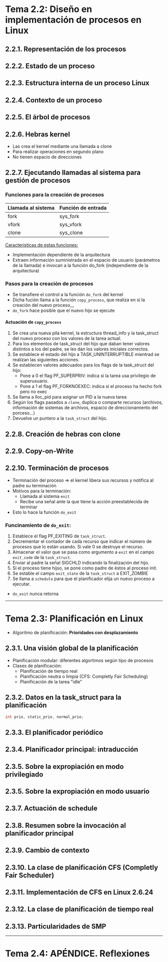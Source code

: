 # Tema 2.2: Diseño en implementación de procesos en Linux

## 2.2.1. Representación de los procesos

## 2.2.2. Estado de un proceso

## 2.2.3. Estructura interna de un proceso Linux

## 2.2.4. Contexto de un proceso

## 2.2.5. El árbol de procesos

## 2.2.6. Hebras kernel
- Las crea el kernel mediante una llamada a clone
- Para realizar operaciones en segundo plano
- No tienen espacio de direcciones

## 2.2.7. Ejecutando llamadas al sistema para gestión de procesos
### Funciones para la creación de procesos
|Llamada al sistema|Función de entrada|
|---|---|
|fork|sys_fork|
|vfork|sys_vfork|
|clone|sys_clone|

<u> Características de estas funciones: </u>
  - Implementación dependiente de la arquitectura
  - Extraen información suministrada en el espacio de usuario (parámetros de la llamada) e invocan a la función do_fork (independiente de la arquitectura)

### Pasos para la creación de procesos
- Se transfiere el control a la función `do_fork` del kernel
- Dicha fución llama a la función `copy_process`, que realiza en sí la creación del nuevo proceso__
- `do_fork` hace posible que el nuevo hijo se ejecute

#### Actuación de `copy_process`
1. Se crea una nueva pila kernel, la estructura thread_info y la task_struct del nuevo proceso con los valores de la tarea actual.
2. Para los elementos de task_struct del hijo que daban tener valores distintos a los del padre, se les dan los valores iniciales correctos.
3. Se establece el estado del hijo a TASK_UNINTERRUPTIBLE mientrad se realizan las siguientes acciones.
4. Se establecen valores adecuados para los flags de la task_struct del hijo:
    - Pone a 0 el flag PF_SUPERPRIV: indica si la tarea usa privilegio de superusuario.
    - Pone a 1 el flag PF_FORKNOEXEC: indica si el proceso ha hecho fork pero no exec
5. Se llama a lloc_pid para asignar un PID a la nueva tarea
6. Según los flags pasados a `clone`, duplica o comparte recursos (archivos, información de sistemas de archivos, espacio de direccionamiento del porceso...)
7. Devuelve un puntero a la `task_struct` del hijo.

## 2.2.8. Creación de hebras con clone

## 2.2.9. Copy-on-Write

## 2.2.10. Terminación de procesos
- Terminación del proceso $\Rightarrow$ el kernel libera sus recursos y notifica al padre su terminación
- Motivos para la terminación:
  - Llamada al sistema `exit`
  - Recibe una señal ante la que tiene la acción preestablecida de terminar
- Esto lo hace la función `do_exit`

### Funcinamiento de `do_exit`:
1. Establece el flag PF_EXITING de `task_struct`.
2. Decrementar el contador de cada recurso que indicar el número de procesos que lo están usando. Si vale 0 se destruye el recurso.
3. Almacenar el valor que se pasa como argumento a `exit` en el campo `exit_code` de la `task_struct`.
4. Enviar al padre la señal SIGCHLD indicando la finalización del hijo.
5. Si el proceso tiene hijso, se pone como padre de éstos al proceso init.
6. Se estable el campo `exit_state` de la `task_struct` a EXIT_ZOMBIE
7. Se llama a `schedule` para que el planificador elija un nuevo proceso a ejecutar.

- `do_exit` nunca retorna

---
# Tema 2.3: Planificación en Linux
- Algoritmo de planificación: **Prioridades con desplazamiento**

## 2.3.1. Una visión global de la planificación
- Planificación modular: diferentes algortimos según tipo de procesos
- Clases de planificación:
  - Planificación de tiempo real
  - Planificación neutra o limpia (CFS: Completly Fair Scheduling)
  - Planificación de la tarea "idle"

## 2.3.2. Datos en la task_struct para la planificación
```c
int prio, static_prio, normal_prio;
```

## 2.3.3. El planificador periódico

## 2.3.4. Planificador principal: intraducción

## 2.3.5. Sobre la expropiación en modo privilegiado

## 2.3.5. Sobre la expropiación en modo usuario

## 2.3.7. Actuación de schedule

## 2.3.8. Resumen sobre la invocación al planificador principal

## 2.3.9. Cambio de contexto

## 2.3.10. La clase de planificación CFS (Completly Fair Scheduler)

## 2.3.11. Implementación de CFS en Linux 2.6.24

## 2.3.12. La clase de planificación de tiempo real

## 2.3.13. Particularidades de SMP

---
# Tema 2.4: APÉNDICE. Reflexiones
